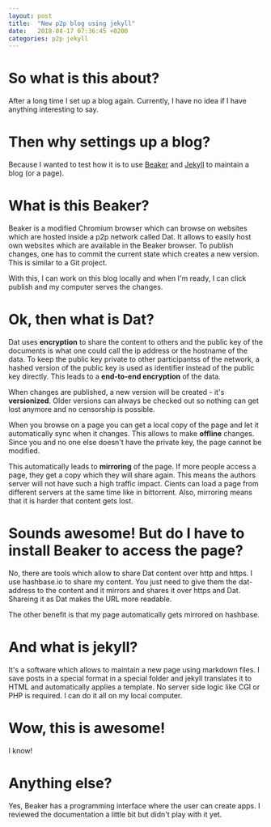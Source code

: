 ```yaml
---
layout: post
title:  "New p2p blog using jekyll"
date:   2018-04-17 07:36:45 +0200
categories: p2p jekyll
---
```


# So what is this about?

After a long time I set up a blog again.  Currently, I have no idea if I have anything interesting
to say.

# Then why settings up a blog?

Because I wanted to test how it is to use [Beaker](https://beakerbrowser.com) and [Jekyll](https://jekyllrb.com/) to maintain a blog (or a page).

# What is this Beaker?

Beaker is a modified Chromium browser which can browse on websites which are hosted inside a p2p network
called Dat.  It allows to easily host own websites which are available in the Beaker browser.
To publish changes, one has to commit the current state which creates a new version.  This is similar
to a Git project.

With this, I can work on this blog locally and when I'm ready, I can click publish and my computer
serves the changes.

# Ok, then what is Dat?

Dat uses **encryption** to share the content to others and the public key of the documents
is what one could call the ip address or the hostname of the data.  To keep the public key private to
other participantss of the network, a hashed version of the public key is used as identifier
instead of the public key directly.  This leads to a **end-to-end encryption** of the data.

When changes are published, a new version will be created - it's **versionized**.  Older versions can always be checked out
so nothing can get lost anymore and no censorship is possible.

When you browse on a page you can get a local copy of the page and let it automatically sync when it
changes.  This allows to make **offline** changes.  Since you and no one else doesn't have the private key,
the page cannot be modified.

This automatically leads to **mirroring** of the page.  If more people access a page, they get a copy which
they will share again.  This means the authors server will not have such a high traffic impact.  Cients
can load a page from different servers at the same time like in bittorrent.  Also, mirroring means that
it is harder that content gets lost.

# Sounds awesome!  But do I have to install Beaker to access the page?

No, there are tools which allow to share Dat content over http and https.  I use hashbase.io to share
my content.  You just need to give them the dat-address to the content and it mirrors and shares it
over https and Dat.  Shareing it as Dat makes the URL more readable.

The other benefit is that my page automatically gets mirrored on hashbase.

# And what is jekyll?

It's a software which allows to maintain a new page using markdown files.  I save posts in a special format
in a special folder and jekyll translates it to HTML and automatically applies a template.  No server
side logic like CGI or PHP is required.  I can do it all on my local computer.

# Wow, this is awesome!

I know!

# Anything else?

Yes, Beaker has a programming interface where the user can create apps.  I reviewed the documentation a little
bit but didn't play with it yet.


